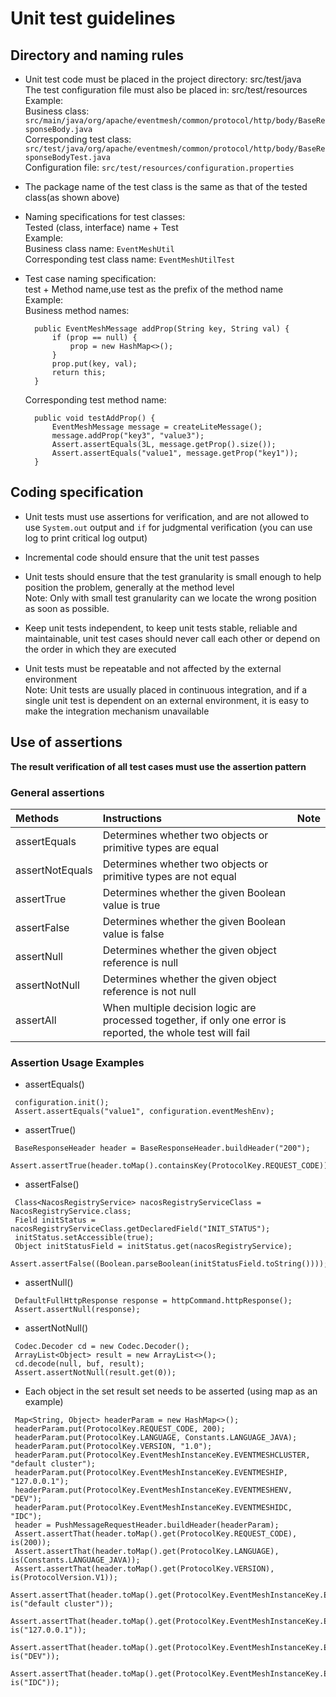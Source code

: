 # Unit test guidelines

## Directory and naming rules

+ Unit test code must be placed in the project directory: src/test/java  
  The test configuration file must also be placed in: src/test/resources  
  Example:  
  Business class: `src/main/java/org/apache/eventmesh/common/protocol/http/body/BaseResponseBody.java`  
  Corresponding test class: `src/test/java/org/apache/eventmesh/common/protocol/http/body/BaseResponseBodyTest.java`  
  Configuration file: `src/test/resources/configuration.properties`
  
+ The package name of the test class is the same as that of the tested class(as shown above)
  
+ Naming specifications for test classes:  
  Tested (class, interface) name + Test  
  Example:  
  Business class name: `EventMeshUtil`  
  Corresponding test class name: `EventMeshUtilTest`
  
+ Test case naming specification:  
  test + Method name,use test as the prefix of the method name  
  Example:  
  Business method names:
  ```
    public EventMeshMessage addProp(String key, String val) {
        if (prop == null) {
            prop = new HashMap<>();
        }
        prop.put(key, val);
        return this;
    }
  ```
  Corresponding test method name:
  ```
    public void testAddProp() {
        EventMeshMessage message = createLiteMessage();
        message.addProp("key3", "value3");
        Assert.assertEquals(3L, message.getProp().size());
        Assert.assertEquals("value1", message.getProp("key1"));
    }
  ```

## Coding specification

+ Unit tests must use assertions for verification, and are not allowed to use `System.out` output and `if` for judgmental verification (you can use log to print critical log output)
  
+ Incremental code should ensure that the unit test passes
  
+ Unit tests should ensure that the test granularity is small enough to help position the problem, generally at the method level  
  Note: Only with small test granularity can we locate the wrong position as soon as possible.
  
+ Keep unit tests independent, to keep unit tests stable, reliable and maintainable, unit test cases should never call each other or depend on the order in which they are executed
  
+ Unit tests must be repeatable and not affected by the external environment  
  Note: Unit tests are usually placed in continuous integration, and if a single unit test is dependent on an external environment, it is easy to make the integration mechanism unavailable

## Use of assertions

**The result verification of all test cases must use the assertion pattern**

### General assertions

| Methods | Instructions | Note |
| :-------------- | :-------------- | -------------- |
| assertEquals    | Determines whether two objects or primitive types are equal |  |
| assertNotEquals | Determines whether two objects or primitive types are not equal |  |
| assertTrue      | Determines whether the given Boolean value is true |  |
| assertFalse     | Determines whether the given Boolean value is false |  |
| assertNull      | Determines whether the given object reference is null |  |
| assertNotNull   | Determines whether the given object reference is not null |  |
| assertAll       | When multiple decision logic are processed together, if only one error is reported, the whole test will fail |  |

### Assertion Usage Examples

+ assertEquals()
```
 configuration.init();
 Assert.assertEquals("value1", configuration.eventMeshEnv);
```

+ assertTrue()
```
 BaseResponseHeader header = BaseResponseHeader.buildHeader("200");
 Assert.assertTrue(header.toMap().containsKey(ProtocolKey.REQUEST_CODE));
```

+ assertFalse()
```
 Class<NacosRegistryService> nacosRegistryServiceClass = NacosRegistryService.class;
 Field initStatus = nacosRegistryServiceClass.getDeclaredField("INIT_STATUS");
 initStatus.setAccessible(true);
 Object initStatusField = initStatus.get(nacosRegistryService);
 Assert.assertFalse((Boolean.parseBoolean(initStatusField.toString())));
```

+ assertNull()
```
 DefaultFullHttpResponse response = httpCommand.httpResponse();
 Assert.assertNull(response);
```

+ assertNotNull()
```
 Codec.Decoder cd = new Codec.Decoder();
 ArrayList<Object> result = new ArrayList<>();
 cd.decode(null, buf, result);
 Assert.assertNotNull(result.get(0));
```

+ Each object in the set result set needs to be asserted (using map as an example)
```
 Map<String, Object> headerParam = new HashMap<>();
 headerParam.put(ProtocolKey.REQUEST_CODE, 200);
 headerParam.put(ProtocolKey.LANGUAGE, Constants.LANGUAGE_JAVA);
 headerParam.put(ProtocolKey.VERSION, "1.0");
 headerParam.put(ProtocolKey.EventMeshInstanceKey.EVENTMESHCLUSTER, "default cluster");
 headerParam.put(ProtocolKey.EventMeshInstanceKey.EVENTMESHIP, "127.0.0.1");
 headerParam.put(ProtocolKey.EventMeshInstanceKey.EVENTMESHENV, "DEV");
 headerParam.put(ProtocolKey.EventMeshInstanceKey.EVENTMESHIDC, "IDC");
 header = PushMessageRequestHeader.buildHeader(headerParam);
 Assert.assertThat(header.toMap().get(ProtocolKey.REQUEST_CODE), is(200));
 Assert.assertThat(header.toMap().get(ProtocolKey.LANGUAGE), is(Constants.LANGUAGE_JAVA));
 Assert.assertThat(header.toMap().get(ProtocolKey.VERSION), is(ProtocolVersion.V1));
 Assert.assertThat(header.toMap().get(ProtocolKey.EventMeshInstanceKey.EVENTMESHCLUSTER), is("default cluster"));
 Assert.assertThat(header.toMap().get(ProtocolKey.EventMeshInstanceKey.EVENTMESHIP), is("127.0.0.1"));
 Assert.assertThat(header.toMap().get(ProtocolKey.EventMeshInstanceKey.EVENTMESHENV), is("DEV"));
 Assert.assertThat(header.toMap().get(ProtocolKey.EventMeshInstanceKey.EVENTMESHIDC), is("IDC"));
```
